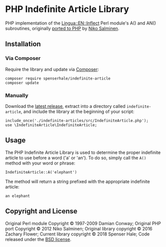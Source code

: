 # PHP Indefinite Article Library

PHP implementation of the [Lingua::EN::Inflect](http://search.cpan.org/dist/Lingua-EN-Inflect/lib/Lingua/EN/Inflect.pm) Perl module's A() and AN() subroutines, originally [ported to PHP](https://github.com/Kaivosukeltaja/php-indefinite-article) by [Niko Salminen](http://nikosalminen.com).

## Installation

### Via Composer

Require the library and update via [Composer](https://getcomposer.org/):

```
composer require spenserhale/indefinite-article
composer update
```

### Manually

Download the [latest release](https://github.com/spenserhale/php-indefinite-article/archive/master.zip), extract into a directory called `indefinite-article`, and include the library at the beginning of your script:

```
include_once('./indefinite-articles/src/IndefiniteArticle.php');
use \IndefiniteArticle\IndefiniteArticle;
```

## Usage

The PHP Indefinite Article Library is used to determine the proper indefinite article to use before a word ('a' or 'an'). To do so, simply call the `A()` method with your word or phrase:

```
IndefiniteArticle::A('elephant')
```

The method will return a string prefixed with the appropriate indefinite article:

```
an elephant
```

## Copyright and License

Original Perl module Copyright &copy; 1997-2009 Damian Conway; Original PHP port Copyright &copy; 2012 Niko Salminen; Original library copyright &copy; 2016 Zachary Flower; Current library copyright &copy; 2018 Spenser Hale; Code released under the [BSD license](LICENSE).
